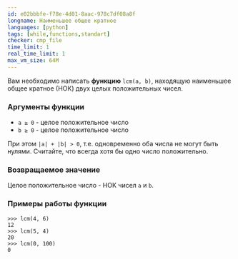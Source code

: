 ```yaml
---
id: e02bbbfe-f78e-4d01-8aac-978c7df08a8f
longname: Наименьшее общее кратное
languages: [python]
tags: [while,functions,standart]
checker: cmp_file
time_limit: 1
real_time_limit: 1
max_vm_size: 64M
---
```



Вам необходимо написать **функцию** `lcm(a, b)`, находящую наименьшее общее кратное (НОК) двух целых положительных чисел.

### Аргументы функции

- `a ≥ 0` - целое положительное число
- `b ≥ 0` - целое положительное число

При этом `|a| + |b| > 0`, т.е. одновременно оба числа не могут быть нулями. Считайте, что всегда хотя бы одно число положительно.

### Возвращаемое значение

Целое положительное число - НОК чисел `a` и `b`.

### Примеры работы функции

    >>> lcm(4, 6)
    12
    >>> lcm(5, 4)
    20
    >>> lcm(0, 100)
    0
